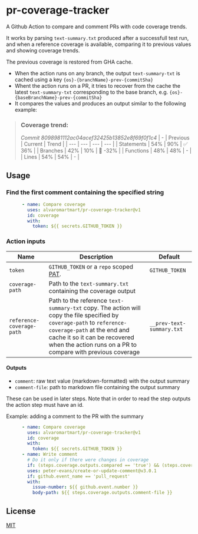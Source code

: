 # pr-coverage-tracker

A Github Action to compare and comment PRs with code coverage trends.

It works by parsing `text-summary.txt` produced after a successfull test run, and when a reference coverage is available, comparing it to previous values and showing coverage trends.

The previous coverage is restored from GHA cache.

* When the action runs on any branch, the output `text-summary-txt` is cached using a key `{os}-{branchName}-prev-{commitSha}`
* Whent the action runs on a PR, it tries to recover from the cache the latest `text-summary-txt` corresponding to the base branch, e.g. `{os}-{baseBranchName}-prev-{commitSha}`
* It compares the values and produces an output similar to the following example:

> ### Coverage trend:
> _Commit 8098981112ac04acef32425b13852e8f69f0f1c4_
> | - | Previous | Current | Trend |
> | --- | --- | --- | --- |
> | Statements | 54% | 90% | ✅ 36% |
> | Branches | 42% | 10% | 🔻 -32% |
> | Functions | 48% | 48% | - | 
> | Lines | 54% | 54% | - |

## Usage

### Find the first comment containing the specified string

```yml
      - name: Compare coverage
        uses: alvaromartmart/pr-coverage-tracker@v1
        id: coverage
        with:
          token: ${{ secrets.GITHUB_TOKEN }}

```

### Action inputs

| Name | Description | Default |
| --- | --- | --- |
| `token` | `GITHUB_TOKEN` or a `repo` scoped [PAT](https://docs.github.com/en/github/authenticating-to-github/creating-a-personal-access-token). | `GITHUB_TOKEN` |
| `coverage-path` | Path to the `text-summary.txt` containing the coverage output |
| `reference-coverage-path` | Path to the reference `text-summary-txt` copy. The action will copy the file specified by `coverage-path` to `reference-coverage-path` at the end and cache it so it can be recovered when the action runs on a PR to compare with previous coverage | `__prev-text-summary.txt` |

#### Outputs

* `comment`: raw text value (markdown-formatted) with the output summary
* `comment-file`: path to markdown file containing the output summary
 
These can be used in later steps.
Note that in order to read the step outputs the action step must have an id.

Example: adding a comment to the PR with the summary

```yml
      - name: Compare coverage
        uses: alvaromartmart/pr-coverage-tracker@v1
        id: coverage
        with:
          token: ${{ secrets.GITHUB_TOKEN }}
      - name: Write comment
        # Do it only if there were changes in coverage
        if: (steps.coverage.outputs.compared == 'true') && (steps.coverage.outputs.has-changed == 'true')
        uses: peter-evans/create-or-update-comment@v3.0.1
        if: github.event_name == 'pull_request'
        with:
          issue-number: ${{ github.event.number }}
          body-path: ${{ steps.coverage.outputs.comment-file }}
```

## License

[MIT](LICENSE)